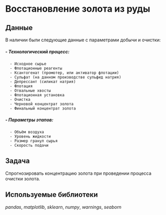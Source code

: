 # Восстановление золота из руды


## Данные

В наличии были следующие данные с параметрами добычи и очистки:
##### - Технологический процесс:
      - Исходное сырье
      - Флотационные реагенты
      - Ксантогенат (промотер, или активатор флотации)
      - Сульфат (на данном производстве сульфид натрия)
      - Депрессант (силикат натрия)
      - Флотация
      - Отвальные хвосты
      - Флотационная установка
      - Очистка
      - Черновой концентрат золота
      - Финальный концентрат золота
##### - Параметры этапов:
      - Объём воздуха
      - Уровень жидкости
      - Размер гранул сырья
      - Скорость подачи

## Задача

Спрогнозировать концентрацию золота при проведении процесса очистки золота.

## Используемые библиотеки
*pandas*, *matplotlib*, *sklearn*, *numpy*, *warnings*, *seaborn*
